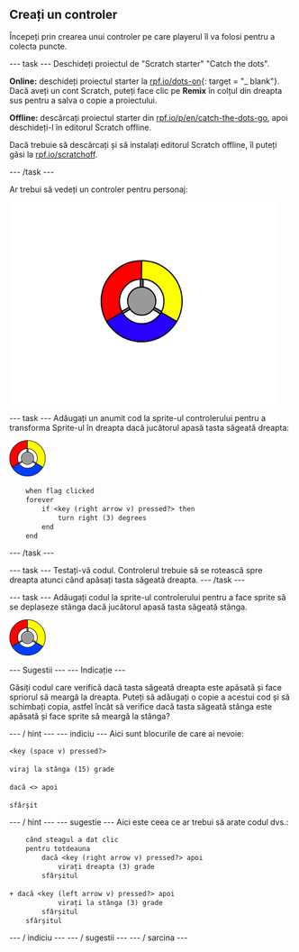 ## Creați un controler

Începeți prin crearea unui controler pe care playerul îl va folosi pentru a colecta puncte.

\--- task \--- Deschideți proiectul de "Scratch starter" "Catch the dots".

**Online:** deschideți proiectul starter la [rpf.io/dots-on](http://rpf.io/dots-on){: target = "_ blank"}. Dacă aveți un cont Scratch, puteți face clic pe **Remix** în colțul din dreapta sus pentru a salva o copie a proiectului.

**Offline:** descărcați proiectul starter din [rpf.io/p/en/catch-the-dots-go](http://rpf.io/p/en/catch-the-dots-go), apoi deschideți-l în editorul Scratch offline.

Dacă trebuie să descărcați și să instalați editorul Scratch offline, îl puteți găsi la [rpf.io/scratchoff](http://rpf.io/scratchoff).

\--- /task \---

Ar trebui să vedeți un controler pentru personaj:

![captură de ecran](images/dots-controller.png)

\--- task \--- Adăugați un anumit cod la sprite-ul controlerului pentru a transforma Sprite-ul în dreapta dacă jucătorul apasă tasta săgeată dreapta:

![Controler sprite](images/controller-sprite.png)

```blocks3
    when flag clicked
    forever
        if <key (right arrow v) pressed?> then
            turn right (3) degrees
        end
    end
```

\--- /task \---

\--- task \--- Testați-vă codul. Controlerul trebuie să se rotească spre dreapta atunci când apăsați tasta săgeată dreapta. \--- /task \---

\--- task \--- Adăugați codul la sprite-ul controlerului pentru a face sprite să se deplaseze stânga dacă jucătorul apasă tasta săgeată stânga.

![Controler sprite](images/controller-sprite.png)

\--- Sugestii \--- \--- Indicație \---

Găsiți codul care verifică dacă tasta săgeată dreapta este apăsată și face spriorul să meargă la dreapta. Puteți să adăugați o copie a acestui cod și să schimbați copia, astfel încât să verifice dacă tasta săgeată stânga este apăsată și face sprite să meargă la stânga?

\--- / hint \--- \--- indiciu \--- Aici sunt blocurile de care ai nevoie:

```blocks3
<key (space v) pressed?>

viraj la stânga (15) grade

dacă <> apoi

sfârșit
```

\--- / hint \--- \--- sugestie \--- Aici este ceea ce ar trebui să arate codul dvs.:

```blocks3
    când steagul a dat clic
    pentru totdeauna
        dacă <key (right arrow v) pressed?> apoi
            virați dreapta (3) grade
        sfârșitul

+ dacă <key (left arrow v) pressed?> apoi
            virați la stânga (3) grade
        sfârșitul
    sfârșitul
```

\--- / indiciu \--- \--- / sugestii \--- \--- / sarcina \---